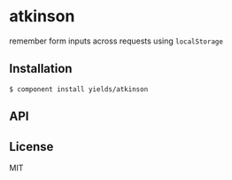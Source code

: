 
# atkinson

  remember form inputs across requests using `localStorage`

## Installation

    $ component install yields/atkinson

## API

     

## License

  MIT
